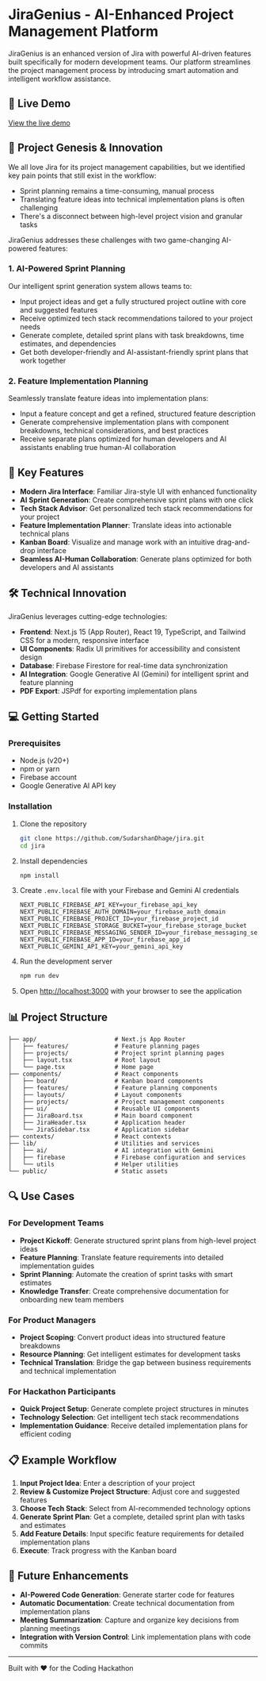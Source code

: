 # JiraGenius - AI-Enhanced Project Management Platform

JiraGenius is an enhanced version of Jira with powerful AI-driven features built specifically for modern development teams. Our platform streamlines the project management process by introducing smart automation and intelligent workflow assistance.

## 🚀 Live Demo

[View the live demo](https://jira-6xtd.vercel.app/)

## 🧠 Project Genesis & Innovation

We all love Jira for its project management capabilities, but we identified key pain points that still exist in the workflow:

- Sprint planning remains a time-consuming, manual process
- Translating feature ideas into technical implementation plans is often challenging
- There's a disconnect between high-level project vision and granular tasks

JiraGenius addresses these challenges with two game-changing AI-powered features:

### 1. AI-Powered Sprint Planning
Our intelligent sprint generation system allows teams to:
- Input project ideas and get a fully structured project outline with core and suggested features
- Receive optimized tech stack recommendations tailored to your project needs
- Generate complete, detailed sprint plans with task breakdowns, time estimates, and dependencies
- Get both developer-friendly and AI-assistant-friendly sprint plans that work together

### 2. Feature Implementation Planning
Seamlessly translate feature ideas into implementation plans:
- Input a feature concept and get a refined, structured feature description
- Generate comprehensive implementation plans with component breakdowns, technical considerations, and best practices
- Receive separate plans optimized for human developers and AI assistants enabling true human-AI collaboration

## 🌟 Key Features

- **Modern Jira Interface**: Familiar Jira-style UI with enhanced functionality
- **AI Sprint Generation**: Create comprehensive sprint plans with one click
- **Tech Stack Advisor**: Get personalized tech stack recommendations for your project
- **Feature Implementation Planner**: Translate ideas into actionable technical plans
- **Kanban Board**: Visualize and manage work with an intuitive drag-and-drop interface
- **Seamless AI-Human Collaboration**: Generate plans optimized for both developers and AI assistants

## 🛠️ Technical Innovation

JiraGenius leverages cutting-edge technologies:

- **Frontend**: Next.js 15 (App Router), React 19, TypeScript, and Tailwind CSS for a modern, responsive interface
- **UI Components**: Radix UI primitives for accessibility and consistent design
- **Database**: Firebase Firestore for real-time data synchronization
- **AI Integration**: Google Generative AI (Gemini) for intelligent sprint and feature planning
- **PDF Export**: JSPdf for exporting implementation plans

## 💻 Getting Started

### Prerequisites
- Node.js (v20+)
- npm or yarn
- Firebase account
- Google Generative AI API key

### Installation

1. Clone the repository
   ```bash
   git clone https://github.com/SudarshanDhage/jira.git
   cd jira
   ```

2. Install dependencies
   ```bash
   npm install
   ```

3. Create `.env.local` file with your Firebase and Gemini AI credentials
   ```
   NEXT_PUBLIC_FIREBASE_API_KEY=your_firebase_api_key
   NEXT_PUBLIC_FIREBASE_AUTH_DOMAIN=your_firebase_auth_domain
   NEXT_PUBLIC_FIREBASE_PROJECT_ID=your_firebase_project_id
   NEXT_PUBLIC_FIREBASE_STORAGE_BUCKET=your_firebase_storage_bucket
   NEXT_PUBLIC_FIREBASE_MESSAGING_SENDER_ID=your_firebase_messaging_sender_id
   NEXT_PUBLIC_FIREBASE_APP_ID=your_firebase_app_id
   NEXT_PUBLIC_GEMINI_API_KEY=your_gemini_api_key
   ```

4. Run the development server
   ```bash
   npm run dev
   ```

5. Open [http://localhost:3000](http://localhost:3000) with your browser to see the application

## 📊 Project Structure

```
├── app/                      # Next.js App Router
│   ├── features/             # Feature planning pages
│   ├── projects/             # Project sprint planning pages
│   ├── layout.tsx            # Root layout
│   └── page.tsx              # Home page
├── components/               # React components
│   ├── board/                # Kanban board components
│   ├── features/             # Feature planning components
│   ├── layouts/              # Layout components
│   ├── projects/             # Project management components
│   ├── ui/                   # Reusable UI components
│   ├── JiraBoard.tsx         # Main board component
│   ├── JiraHeader.tsx        # Application header
│   └── JiraSidebar.tsx       # Application sidebar
├── contexts/                 # React contexts
├── lib/                      # Utilities and services
│   ├── ai/                   # AI integration with Gemini
│   ├── firebase              # Firebase configuration and services
│   └── utils                 # Helper utilities
└── public/                   # Static assets
```

## 🔍 Use Cases

### For Development Teams
- **Project Kickoff**: Generate structured sprint plans from high-level project ideas
- **Feature Planning**: Translate feature requirements into detailed implementation guides
- **Sprint Planning**: Automate the creation of sprint tasks with smart estimates
- **Knowledge Transfer**: Create comprehensive documentation for onboarding new team members

### For Product Managers
- **Project Scoping**: Convert product ideas into structured feature breakdowns
- **Resource Planning**: Get intelligent estimates for development tasks
- **Technical Translation**: Bridge the gap between business requirements and technical implementation

### For Hackathon Participants
- **Quick Project Setup**: Generate complete project structures in minutes
- **Technology Selection**: Get intelligent tech stack recommendations
- **Implementation Guidance**: Receive detailed implementation plans for efficient coding

## 📋 Example Workflow

1. **Input Project Idea**: Enter a description of your project
2. **Review & Customize Project Structure**: Adjust core and suggested features
3. **Choose Tech Stack**: Select from AI-recommended technology options
4. **Generate Sprint Plan**: Get a complete, detailed sprint plan with tasks and estimates
5. **Add Feature Details**: Input specific feature requirements for detailed implementation plans
6. **Execute**: Track progress with the Kanban board

## 📝 Future Enhancements

- **AI-Powered Code Generation**: Generate starter code for features
- **Automatic Documentation**: Create technical documentation from implementation plans
- **Meeting Summarization**: Capture and organize key decisions from planning meetings
- **Integration with Version Control**: Link implementation plans with code commits


---

Built with ❤️ for the Coding Hackathon

